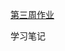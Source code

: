 [第三周作业](https://github.com/Moby2020/netty-gateway/tree/main/src/main/java/io/geekbang/moby/gateway)

学习笔记